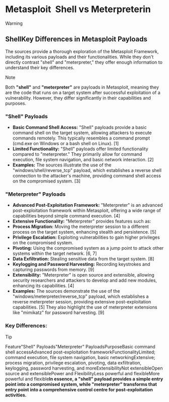 # Metasploit  Shell vs Meterpreterin

> [!WARNING]
> ## ShellKey Differences in Metasploit Payloads
> 
> The sources provide a thorough exploration of the Metasploit Framework, including its various payloads and their functionalities. While they don't directly contrast "shell" and "meterpreter," they offer enough information to understand their key differences.

> [!NOTE]
> Both **"shell"** and **"meterpreter"** are payloads in Metasploit, meaning they are the code that runs on a target system after successful exploitation of a vulnerability. However, they differ significantly in their capabilities and purposes.
> 
### "Shell" Payloads

- **Basic Command Shell Access:** "Shell" payloads provide a basic command shell on the target system, allowing attackers to execute commands remotely. This typically resembles a command prompt (cmd.exe on Windows or a bash shell on Linux). \[1]
- **Limited Functionality:** "Shell" payloads offer limited functionality compared to "meterpreter." They primarily allow for command execution, file system navigation, and basic network interaction. \[2]
- **Examples:** The sources illustrate the use of the "windows/shell/reverse\_tcp" payload, which establishes a reverse shell connection to the attacker's machine, providing command shell access on the compromised system. \[3]

### "Meterpreter" Payloads

- **Advanced Post-Exploitation Framework:** "Meterpreter" is an advanced post-exploitation framework within Metasploit, offering a wide range of capabilities beyond simple command execution. \[4]
- **Extensive Functionality:** "Meterpreter" provides features such as:
- **Process Migration:** Moving the meterpreter session to a different process on the target system, enhancing stealth and persistence. \[5]
- **Privilege Escalation:** Exploiting vulnerabilities to gain higher privileges on the compromised system.
- **Pivoting:** Using the compromised system as a jump point to attack other systems within the target network. \[6, 7]
- **Data Exfiltration:** Stealing sensitive data from the target system. \[8]
- **Keylogging and Password Harvesting:** Recording keystrokes and capturing passwords from memory. \[9]
- **Extensibility:** "Meterpreter" is open source and extensible, allowing security researchers and attackers to develop and add new modules, enhancing its capabilities. \[4]
- **Examples:** The sources demonstrate the use of the "windows/meterpreter/reverse\_tcp" payload, which establishes a reverse meterpreter session, providing extensive post-exploitation capabilities. \[5] They also highlight the use of meterpreter extensions like "mimikatz" for password harvesting. \[9]

### Key Differences:

> [!TIP]
> Feature"Shell" Payloads"Meterpreter" PayloadsPurposeBasic command shell accessAdvanced post-exploitation frameworkFunctionalityLimited; command execution, file system navigation, basic networkingExtensive; process migration, privilege escalation, pivoting, data exfiltration, keylogging, password harvesting, and moreExtensibilityNot extensibleOpen source and extensiblePower and FlexibilityLess powerful and flexibleMore powerful and flexible**In essence, a "shell" payload provides a simple entry point into a compromised system, while "meterpreter" transforms that entry point into a comprehensive control centre for post-exploitation activities.**
